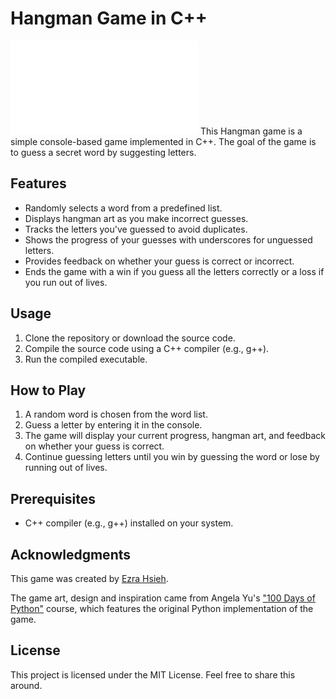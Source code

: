# Hangman Game in C++
![Hangman Logo](hangman_logo.txt)
This Hangman game is a simple console-based game implemented in C++. The goal of the game is to guess a secret word by suggesting letters.

## Features

- Randomly selects a word from a predefined list.
- Displays hangman art as you make incorrect guesses.
- Tracks the letters you've guessed to avoid duplicates.
- Shows the progress of your guesses with underscores for unguessed letters.
- Provides feedback on whether your guess is correct or incorrect.
- Ends the game with a win if you guess all the letters correctly or a loss if you run out of lives.

## Usage

1. Clone the repository or download the source code.
2. Compile the source code using a C++ compiler (e.g., g++).
3. Run the compiled executable.

## How to Play

1. A random word is chosen from the word list.
2. Guess a letter by entering it in the console.
3. The game will display your current progress, hangman art, and feedback on whether your guess is correct.
4. Continue guessing letters until you win by guessing the word or lose by running out of lives.

## Prerequisites

- C++ compiler (e.g., g++) installed on your system.

## Acknowledgments

This game was created by [Ezra Hsieh](https://github.com/EzraHsieh).

The game art, design and inspiration came from Angela Yu's ["100 Days of Python"](https://100daysofpython.dev/) course, which features the original Python implementation of the game. 

## License

This project is licensed under the MIT License. Feel free to share this around. 

